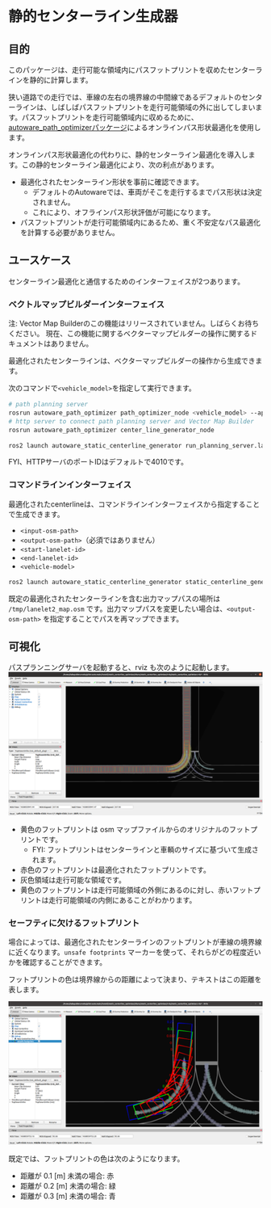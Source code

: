 # 静的センターライン生成器

## 目的

このパッケージは、走行可能な領域内にパスフットプリントを収めたセンターラインを静的に計算します。

狭い道路での走行では、車線の左右の境界線の中間線であるデフォルトのセンターラインは、しばしばパスフットプリントを走行可能領域の外に出してしまいます。パスフットプリントを走行可能領域内に収めるために、[autoware_path_optimizerパッケージ](https://github.com/autowarefoundation/autoware.universe/tree/main/planning/autoware_path_optimizer/)によるオンラインパス形状最適化を使用します。

オンラインパス形状最適化の代わりに、静的センターライン最適化を導入します。この静的センターライン最適化により、次の利点があります。

- 最適化されたセンターライン形状を事前に確認できます。
  - デフォルトのAutowareでは、車両がそこを走行するまでパス形状は決定されません。
  - これにより、オフラインパス形状評価が可能になります。
- パスフットプリントが走行可能領域内にあるため、重く不安定なパス最適化を計算する必要がありません。

## ユースケース

センターライン最適化と通信するためのインターフェイスが2つあります。

### ベクトルマップビルダーインターフェイス

注: Vector Map Builderのこの機能はリリースされていません。しばらくお待ちください。
現在、この機能に関するベクターマップビルダーの操作に関するドキュメントはありません。

最適化されたセンターラインは、ベクターマップビルダーの操作から生成できます。

次のコマンドで`<vehicle_model>`を指定して実行できます。
```bash
# path planning server
rosrun autoware_path_optimizer path_optimizer_node <vehicle_model> --api_path /autoware_path_optimizer/path_optimizer
# http server to connect path planning server and Vector Map Builder
rosrun autoware_path_optimizer center_line_generator_node
```


```sh
ros2 launch autoware_static_centerline_generator run_planning_server.launch.xml vehicle_model:=<vehicle-model>
```

FYI、HTTPサーバのポートIDはデフォルトで4010です。

### コマンドラインインターフェイス

最適化されたcenterlineは、コマンドラインインターフェイスから指定することで生成できます。

- `<input-osm-path>`
- `<output-osm-path>`（必須ではありません）
- `<start-lanelet-id>`
- `<end-lanelet-id>`
- `<vehicle-model>`


```sh
ros2 launch autoware_static_centerline_generator static_centerline_generator.launch.xml run_backgrond:=false lanelet2_input_file_path:=<input-osm-path> lanelet2_output_file_path:=<output-osm-path> start_lanelet_id:=<start-lane-id> end_lanelet_id:=<end-lane-id> vehicle_model:=<vehicle-model>
```

既定の最適化されたセンターラインを含む出力マップパスの場所は `/tmp/lanelet2_map.osm` です。出力マップパスを変更したい場合は、`<output-osm-path>` を指定することでパスを再マップできます。

## 可視化

パスプランニングサーバを起動すると、rviz も次のように起動します。
![rviz](./media/rviz.png)

- 黄色のフットプリントは osm マップファイルからのオリジナルのフットプリントです。
  - FYI: フットプリントはセンターラインと車輌のサイズに基づいて生成されます。
- 赤色のフットプリントは最適化されたフットプリントです。
- 灰色領域は走行可能な領域です。
- 黄色のフットプリントは走行可能領域の外側にあるのに対し、赤いフットプリントは走行可能領域の内側にあることがわかります。

### セーフティに欠けるフットプリント

場合によっては、最適化されたセンターラインのフットプリントが車線の境界線に近くなります。`unsafe footprints` マーカーを使って、それらがどの程度近いかを確認することができます。

フットプリントの色は境界線からの距離によって決まり、テキストはこの距離を表します。

![rviz](./media/unsafe_footprints.png)

既定では、フットプリントの色は次のようになります。

- 距離が 0.1 [m] 未満の場合: 赤
- 距離が 0.2 [m] 未満の場合: 緑
- 距離が 0.3 [m] 未満の場合: 青

